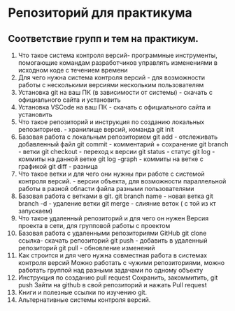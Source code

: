 # Репозиторий для практикума
## Соответствие групп и тем на практикум.

1. Что такое система контроля версий- программные инструменты, помогающие командам разработчиков управлять изменениями в исходном коде с течением времени
2. Для чего нужна система контроля версий - для возможности работы с несколькими версиями нескольким пользователям
3. Установка git на ваш ПК (в зависимости от системы) - скачать с официального сайта и установить
4. Установка VSCode на ваш ПК - скачать с официального сайта и установить
5. Что такое репозиторий и инструкция по созданию локальных репозиториев. - хранилище версий, команда git init
6. Базовая работа с локальным репозиторием
git add - отслеживать добавленный файл
git commit - комментарий + сохранение
git branch - ветки
git checkout - переход к версии
git status - статус
git log - коммиты на данной ветке
git log -graph -  коммиты на ветке с графикой
git diff - разница 
7. Что такое ветки и для чего они нужны при работе с системой контроля версий. - версии объекта, для возможности параллельной работы в разной области файла разными пользователями
8. Базовая работа с ветками в git.
git branch name -  новая ветка
git branch -d - удаление ветки
git merge - слияние веток ( с той из кт запускаем)
9. Что такое удаленный репозиторий и для чего он нужен
Версия проекта в сети, для групповой работы с проектом
10. Базовая работа с удаленными репозиториями GitHub
git clone ссылка- скачать репозиторий
git push - добавить в удаленный репозиторий 
git pull - обновление изменений
11. Как строится и для чего нужна совместная работа в системах контроля версий
Можно работать с чужими репозиториями, можно работать группой над разными задачами по одному объекту
12. Инструкция по созданию pull request
Сохранить, закоммитить, git push
Зайти на github в свой репозиторий и нажать Pull request
13. Книги и полезные ссылки по изучению git.
14. Альтернативные системы контроля версий.
